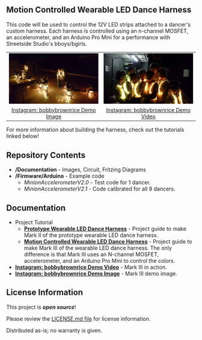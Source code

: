 Motion Controlled Wearable LED Dance Harness
-------------------

This code will be used to control the 12V LED strips attached to a dancer's custom harness. Each harness is controlled using an n-channel MOSFET, an accelerometer, and an Arduino Pro Mini for a performance with Streetside Studio's bboys/bgirls.

<table class="table table-hover table-striped table-bordered">
  <tr align="center">
    <td><a href="https://www.instagram.com/p/BExpFgNOczp/"><img src="https://raw.githubusercontent.com/bboyho/Motion-Controlled-Wearable-LED-Dance-Harness/master/Documentation/Bboys_Dance_LED_small.jpg" title="Bboys Freezed"></a></td>
    <td><a href="https://www.instagram.com/p/BFav-Fbucyi/"><img src="https://raw.githubusercontent.com/bboyho/Motion-Controlled-Wearable-LED-Dance-Harness/master/Documentation/Bboy_Dance_LED_Backstage_2016_small.jpg" title="Bboys w/ Motion Controlled Wearable LED Dance Harness"></a></td>
  </tr>
  <tr align="center">
    <td><a href="https://www.instagram.com/p/BExpFgNOczp/">Instagram: bobbybrownrice Demo Image</a></td>
    <td><a href="https://www.instagram.com/p/BFav-Fbucyi/">Instagram: bobbybrownrice Demo Video</a></td>
  </tr>
</table>

For more information about building the harness, check out the tutorials linked below!

Repository Contents
-------------------
* **/Documentation** - Images, Circuit, Fritzing Diagrams
* **/Firmware/Arduino** - Example code 
  * _MinionAccelerometerV2.0_ - Test code for 1 dancer.
  * _MinionAccelerometerV2.1_ - Code calibrated for all 8 dancers.

Documentation
--------------
* Project Tutorial
  * **[Prototype Wearable LED Dance Harness](https://learn.sparkfun.com/tutorials/prototype-wearable-led-dance-harness)** - Project guide to make Mark II of the prototype wearable LED dance harness.
  * **[Motion Controlled Wearable LED Dance Harness](https://learn.sparkfun.com/tutorials/motion-controlled-wearable-led-dance-harness/all)** - Project guide to make Mark III of the wearable LED dance harness. The only difference is that Mark III uses an N-channel MOSFET, accelerometer, and an Arduino Pro Mini to control the colors.
* **[Instagram: bobbybrownrice Demo Video](https://www.instagram.com/p/BExpFgNOczp/)** - Mark III in action.
* **[Instagram: bobbybrownrice Demo Image](https://www.instagram.com/p/BExpFgNOczp/)** - Mark III demo image.

License Information
-------------------

This project is _**open source**_! 

Please review the [LICENSE.md file](https://github.com/bboyho/ledStrap/blob/master/LICENSE.md) for license information. 

Distributed as-is; no warranty is given.
